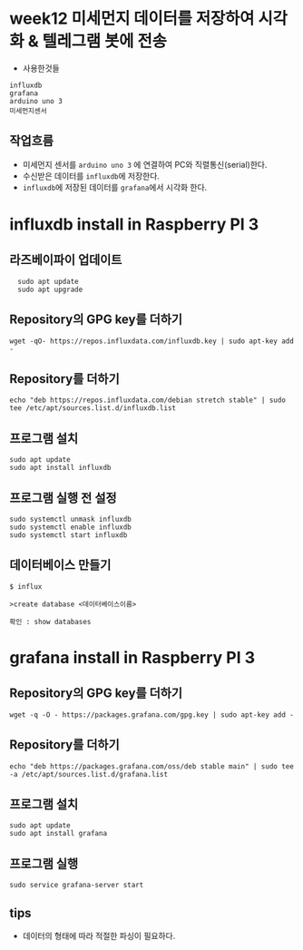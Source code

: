 # week12 미세먼지 데이터를 저장하여 시각화 & 텔레그램 봇에 전송

- 사용한것들
```
influxdb
grafana
arduino uno 3
미세먼지센서
```
## 작업흐름
- 미세먼지 센서를 ``arduino uno 3`` 에 연결하여 PC와 직렬통신(serial)한다.
- 수신받은 데이터를 ``influxdb``에 저장한다.
- ``influxdb``에 저장된 데이터를 ``grafana``에서 시각화 한다.

# influxdb install in **Raspberry PI 3** 

## 라즈베이파이 업데이트
```
  sudo apt update
  sudo apt upgrade
```
## Repository의 GPG key를 더하기

```
wget -qO- https://repos.influxdata.com/influxdb.key | sudo apt-key add -

```

## Repository를 더하기

```
echo "deb https://repos.influxdata.com/debian stretch stable" | sudo tee /etc/apt/sources.list.d/influxdb.list
```

## 프로그램 설치
```
sudo apt update
sudo apt install influxdb
```
## 프로그램 실행 전 설정
```
sudo systemctl unmask influxdb
sudo systemctl enable influxdb
sudo systemctl start influxdb
```

## 데이터베이스 만들기
```
$ influx

>create database <데이터베이스이름>
```
```
확인 : show databases 
```


# grafana install in **Raspberry PI 3**
## Repository의 GPG key를 더하기
```
wget -q -O - https://packages.grafana.com/gpg.key | sudo apt-key add -
```

## Repository를 더하기
```
echo "deb https://packages.grafana.com/oss/deb stable main" | sudo tee -a /etc/apt/sources.list.d/grafana.list
```

## 프로그램 설치
```
sudo apt update
sudo apt install grafana
```

## 프로그램 실행
```
sudo service grafana-server start
```

## tips
- 데이터의 형태에 따라 적절한 파싱이 필요하다.
